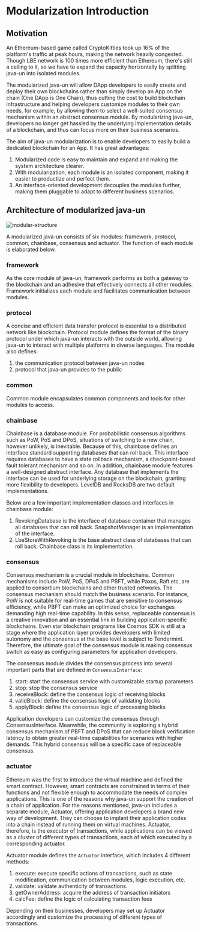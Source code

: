# Modularization Introduction

## Motivation

An Ethereum-based game called CryptoKitties took up 16% of the platform's traffic at peak hours, making the network heavily congested. Though LBE network is 100 times more efficient than Ethereum, there's still a ceiling to it, so we have to expand the capacity horizontally by splitting java-un into isolated modules.

The modularized java-un will allow DApp developers to easily create and deploy their own blockchains rather than simply develop an App on the chain (One DApp is One Chain), thus cutting the cost to build blockchain infrastructure and helping developers customize modules to their own needs, for example, by allowing them to select a well-suited consensus mechanism within an abstract consensus module. By modularizing java-un, developers no longer get hassled by the underlying implementation details of a blockchain, and thus can focus more on their business scenarios.

The aim of java-un modularization is to enable developers to easily build a dedicated blockchain for an App. It has great advantages:

1. Modularized code is easy to maintain and expand and making the system architecture clearer.
2. With modularization, each module is an isolated component, making it easier to productize and perfect them.
3. An interface-oriented development decouples the modules further, making them pluggable to adapt to different business scenarios.

## Architecture of modularized java-un

![modular-structure](https://github.com/unprotocol/java-un/blob/develop/docs/images/module.png)

A modularized java-un consists of six modules: framework, protocol, common, chainbase, consensus and actuator. The function of each module is elaborated below.

### framework

As the core module of java-un, framework performs as both a gateway to the blockchain and an adhesive that effectively connects all other modules. Framework initializes each module and facilitates communication between modules.

### protocol

A concise and efficient data transfer protocol is essential to a distributed network like blockchain. Protocol module defines the format of the binary protocol under which java-un interacts with the outside world, allowing java-un to interact with multiple platforms in diverse languages. The module also defines:

1. the communication protocol between java-un nodes
2. protocol that java-un provides to the public

### common

Common module encapsulates common components and tools for other modules to access.

### chainbase

Chainbase is a database module. For probabilistic consensus algorithms such as PoW, PoS and DPoS, situations of switching to a new chain, however unlikely, is inevitable. Because of this, chainbase defines an interface standard supporting databases that can roll back. This interface requires databases to have a state rollback mechanism, a checkpoint-based fault tolerant mechanism and so on.
In addition, chainbase module features a well-designed abstract interface. Any database that implements the interface can be used for underlying storage on the blockchain, granting more flexibility to developers. LevelDB and RocksDB are two default implementations.

Below are a few important implementation classes and interfaces in chainbase module:

1. RevokingDatabase is the interface of database container that manages all databases that can roll back. SnapshotManager is an implementation of the interface.
2. LbeStoreWithRevoking is the base abstract class of databases that can roll back. Chainbase class is its implementation.

### consensus

Consensus mechanism is a crucial module in blockchains. Common mechanisms include PoW, PoS, DPoS and PBFT, while Paxos, Raft etc, are applied to consortium blockchains and other trusted networks. The consensus mechanism should match the business scenario. For instance, PoW is not suitable for real-time games that are sensitive to consensus efficiency, while PBFT can make an optimized choice for exchanges demanding high real-time capability. In this sense, replaceable consensus is a creative innovation and an essential link in building application-specific blockchains. Even star blockchain programs like Cosmos SDK is still at a stage where the application layer provides developers with limited autonomy and the consensus at the base level is subject to Tendermint. Therefore, the ultimate goal of the consensus module is making consensus switch as easy as configuring parameters for application developers.

The consensus module divides the consensus process into several important parts that are defined in `ConsensusInterface`:
1. start: start the consensus service with customizable startup parameters
2. stop: stop the consensus service
3. receiveBlock: define the consensus logic of receiving blocks
4. validBlock: define the consensus logic of validating blocks
5. applyBlock: define the consensus logic of processing blocks

Application developers can customize the consensus through ConsensusInterface. Meanwhile, the community is exploring a hybrid consensus mechanism of PBFT and DPoS that can reduce block verification latency to obtain greater real-time capabilities for scenarios with higher demands. This hybrid consensus will be a specific case of replaceable consensus.

### actuator

Ethereum was the first to introduce the virtual machine and defined the smart contract. However, smart contracts are constrained in terms of their functions and not flexible enough to accommodate the needs of complex applications. This is one of the reasons why java-un support the creation of a chain of application. For the reasons mentioned, java-un includes a separate module, Actuator, offering application developers a brand new way of development. They can choose to implant their application codes into a chain instead of running them on virtual machines. Actuator, therefore, is the executor of transactions, while applications can be viewed as a cluster of different types of transactions, each of which executed by a corresponding actuator.

Actuator module defines the `Actuator` interface, which includes 4 different methods:
1. execute: execute specific actions of transactions, such as state modification, communication between modules, logic execution, etc.
2. validate: validate authenticity of transactions.
3. getOwnerAddress: acquire the address of transaction initiators
4. calcFee: define the logic of calculating transaction fees

Depending on their businesses, developers may set up Actuator accordingly and customize the processing of different types of transactions.
 